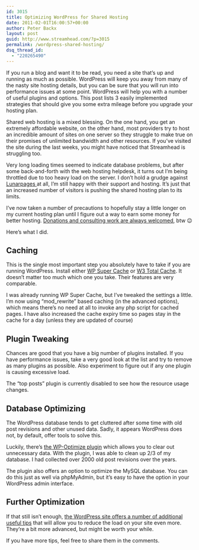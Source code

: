 ```yaml
---
id: 3015
title: Optimizing WordPress for Shared Hosting
date: 2011-02-01T16:00:57+00:00
author: Peter Backx
layout: post
guid: http://www.streamhead.com/?p=3015
permalink: /wordpress-shared-hosting/
dsq_thread_id:
  - "220265490"
---
```

If you run a blog and want it to be read, you need a site that&#8217;s up and running as much as possible. WordPress will keep you away from many of the nasty site hosting details, but you can be sure that you will run into performance issues at some point. WordPress will help you with a number of useful plugins and options. This post lists 3 easily implemented strategies that should give you some extra mileage before you upgrade your hosting plan.

<!--more-->Shared web hosting is a mixed blessing. On the one hand, you get an extremely affordable website, on the other hand, most providers try to host an incredible amount of sites on one server so they struggle to make true on their promises of unlimited bandwidth and other resources. If you&#8217;ve visited the site during the last weeks, you might have noticed that Streamhead is struggling too.

Very long loading times seemed to indicate database problems, but after some back-and-forth with the web hosting helpdesk, it turns out I&#8217;m being throttled due to too heavy load on the server. I don&#8217;t hold a grudge against <a title="Lunarpages hosting (affiliate link)" href="http://www.lunarpages.com/id/pbackx" target="_blank">Lunarpages </a>at all, I&#8217;m still happy with their support and hosting. It&#8217;s just that an increased number of visitors is pushing the shared hosting plan to its limits.

I&#8217;ve now taken a number of precautions to hopefully stay a little longer on my current hosting plan until I figure out a way to earn some money for better hosting. <a title="Contact Peter" href="http://www.streamhead.com/contact/" target="_blank">Donations and consulting work are always welcomed</a>, btw 😉

Here&#8217;s what I did.

## Caching

This is the single most important step you absolutely have to take if you are running WordPress. Install either <a title="WP Super Cache" href="http://wordpress.org/extend/plugins/wp-super-cache/" target="_blank">WP Super Cache</a> or <a title="W3 Total Cache" href="http://wordpress.org/extend/plugins/w3-total-cache/" target="_blank">W3 Total Cache</a>. It doesn&#8217;t matter too much which one you take. Their features are very comparable.

I was already running WP Super Cache, but I&#8217;ve tweaked the settings a little. I&#8217;m now using &#8220;mod_rewrite&#8221; based caching (in the advanced options), which means there&#8217;s no need at all to invoke any php script for cached pages. I have also increased the cache expiry time so pages stay in the cache for a day (unless they are updated of course)

## Plugin Tweaking

Chances are good that you have a big number of plugins installed. If you have performance issues, take a very good look at the list and try to remove as many plugins as possible. Also experiment to figure out if any one plugin is causing excessive load.

The &#8220;top posts&#8221; plugin is currently disabled to see how the resource usage changes.

## Database Optimizing

The WordPress database tends to get cluttered after some time with old post revisions and other unused data. Sadly, it appears WordPress does not, by default, offer tools to solve this.

Luckily, there&#8217;s <a title="WP-Optimize WordPress plugin" href="http://wordpress.org/extend/plugins/wp-optimize/" target="_blank">the WP-Optimize plugin</a> which allows you to clear out unnecessary data. With the plugin, I was able to clean up 2/3 of my database. I had collected over 2000 old post revisions over the years.

The plugin also offers an option to optimize the MySQL database. You can do this just as well via phpMyAdmin, but it&#8217;s easy to have the option in your WordPress admin interface.

## Further Optimization

If that still isn&#8217;t enough, <a title="Optimizing WordPress performance" href="http://codex.wordpress.org/WordPress_Optimization/WordPress_Performance" target="_blank">the WordPress site offers a number of additional useful tips</a> that will allow you to reduce the load on your site even more. They&#8217;re a bit more advanced, but might be worth your while.

If you have more tips, feel free to share them in the comments.

<!-- AddThis Advanced Settings generic via filter on the_content -->

<!-- AddThis Share Buttons generic via filter on the_content -->
